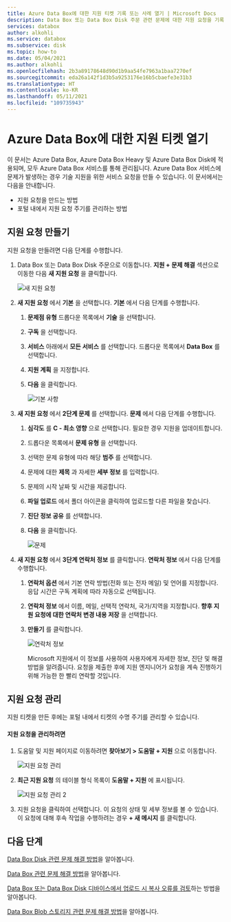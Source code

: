 ```yaml
---
title: Azure Data Box에 대한 지원 티켓 기록 또는 사례 열기 | Microsoft Docs
description: Data Box 또는 Data Box Disk 주문 관련 문제에 대한 지원 요청을 기록하는 방법을 알아봅니다.
services: databox
author: alkohli
ms.service: databox
ms.subservice: disk
ms.topic: how-to
ms.date: 05/04/2021
ms.author: alkohli
ms.openlocfilehash: 2b3a89178648d90d1b9aa54fe7963a1baa7270ef
ms.sourcegitcommit: eda26a142f1d3b5a9253176e16b5cbaefe3e31b3
ms.translationtype: HT
ms.contentlocale: ko-KR
ms.lasthandoff: 05/11/2021
ms.locfileid: "109735943"
---
```

# <a name="open-a-support-ticket-for-azure-data-box"></a>Azure Data Box에 대한 지원 티켓 열기

이 문서는 Azure Data Box, Azure Data Box Heavy 및 Azure Data Box Disk에 적용되며, 모두 Azure Data Box 서비스를 통해 관리됩니다. Azure Data Box 서비스에 문제가 발생하는 경우 기술 지원을 위한 서비스 요청을 만들 수 있습니다. 이 문서에서는 다음을 안내합니다.

* 지원 요청을 만드는 방법
* 포털 내에서 지원 요청 주기를 관리하는 방법

## <a name="create-a-support-request"></a>지원 요청 만들기

지원 요청을 만들려면 다음 단계를 수행합니다.

1. Data Box 또는 Data Box Disk 주문으로 이동합니다. **지원 + 문제 해결** 섹션으로 이동한 다음 **새 지원 요청** 을 클릭합니다.

    ![새 지원 요청](./media/data-box-disk-contact-microsoft-support/data-box-disk-support-request.png)

2. **새 지원 요청** 에서 **기본** 을 선택합니다. **기본** 에서 다음 단계를 수행합니다.

    1. **문제점 유형** 드롭다운 목록에서 **기술** 을 선택합니다.
    2. **구독** 을 선택합니다.
    3. **서비스** 아래에서 **모든 서비스** 를 선택합니다. 드롭다운 목록에서 **Data Box** 를 선택합니다. 
    4. **지원 계획** 을 지정합니다.
    5. **다음** 을 클릭합니다.

        ![기본 사항](./media/data-box-disk-contact-microsoft-support/data-box-disk-support1.png)

3. **새 지원 요청** 에서 **2단계 문제** 를 선택합니다. **문제** 에서 다음 단계를 수행합니다.

    1. **심각도** 를 **C - 최소 영향** 으로 선택합니다. 필요한 경우 지원을 업데이트합니다.
    2. 드롭다운 목록에서 **문제 유형** 을 선택합니다.
    3. 선택한 문제 유형에 따라 해당 **범주** 를 선택합니다.
    4. 문제에 대한 **제목** 과 자세한 **세부 정보** 를 입력합니다.
    5. 문제의 시작 날짜 및 시간을 제공합니다.
    6. **파일 업로드** 에서 폴더 아이콘을 클릭하여 업로드할 다른 파일을 찾습니다.
    7. **진단 정보 공유** 를 선택합니다.
    8. **다음** 을 클릭합니다.

       ![문제](./media/data-box-disk-contact-microsoft-support/data-box-disk-support2.png)

4. **새 지원 요청** 에서 **3단계 연락처 정보** 를 클릭합니다. **연락처 정보** 에서 다음 단계를 수행합니다.

   1. **연락처 옵션** 에서 기본 연락 방법(전화 또는 전자 메일) 및 언어를 지정합니다. 응답 시간은 구독 계획에 따라 자동으로 선택됩니다.
   2. **연락처 정보** 에서 이름, 메일, 선택적 연락처, 국가/지역을 지정합니다. **향후 지원 요청에 대한 연락처 변경 내용 저장** 을 선택합니다.
   3. **만들기** 를 클릭합니다.

       ![연락처 정보](./media/data-box-disk-contact-microsoft-support/data-box-disk-support3.png)   

      Microsoft 지원에서 이 정보를 사용하여 사용자에게 자세한 정보, 진단 및 해결 방법을 알려줍니다.
      요청을 제출한 후에 지원 엔지니어가 요청을 계속 진행하기 위해 가능한 한 빨리 연락할 것입니다.

## <a name="manage-a-support-request"></a>지원 요청 관리

지원 티켓을 만든 후에는 포털 내에서 티켓의 수명 주기를 관리할 수 있습니다.

#### <a name="to-manage-your-support-requests"></a>지원 요청을 관리하려면

1. 도움말 및 지원 페이지로 이동하려면 **찾아보기 > 도움말 + 지원** 으로 이동합니다.

    ![지원 요청 관리](./media/data-box-disk-contact-microsoft-support/data-box-disk-manage-support-ticket1.png)

2. **최근 지원 요청** 의 테이블 형식 목록이 **도움말 + 지원** 에 표시됩니다.

    ![지원 요청 관리 2](./media/data-box-disk-contact-microsoft-support/data-box-disk-manage-support-ticket2.png)

3. 지원 요청을 클릭하여 선택합니다. 이 요청의 상태 및 세부 정보를 볼 수 있습니다. 이 요청에 대해 후속 작업을 수행하려는 경우 **+ 새 메시지** 를 클릭합니다.

## <a name="next-steps"></a>다음 단계

[Data Box Disk 관련 문제 해결 방법](data-box-disk-troubleshoot.md)을 알아봅니다.

[Data Box 관련 문제 해결 방법](data-box-troubleshoot.md)을 알아봅니다.

[Data Box 또는 Data Box Disk 디바이스에서 업로드 시 복사 오류를 검토](data-box-troubleshoot-data-upload.md)하는 방법을 알아봅니다.

[Data Box Blob 스토리지 관련 문제 해결 방법](data-box-troubleshoot-rest.md)을 알아봅니다.
